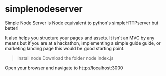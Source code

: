 # simplenodeserver
Simple Node Server is Node equivalent to python's simpleHTTPserver but better! 

It also helps you structure your pages and assets. It isn't an MVC by any means but if you are at a hackathon, implementing a simple guide guide, or marketing landing page this would be good starting point. 

> Install node 
> Download the folder
> node index.js 

Open your browser and navigate to http://localhost:3000




